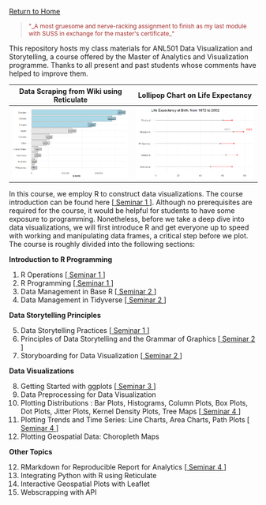 <a href="https://nicholas-sim.github.io/" > Return to Home
</a>

><p style="font-size: 12px; color: brown;">"_A most gruesome and nerve-racking assignment to finish as my last module with SUSS in exchange for the master's certificate_"  </p>


This repository hosts my class materials for ANL501 Data Visualization and Storytelling, a course offered by the Master of Analytics and Visualization programme. Thanks to all present and past students whose comments have helped to improve them. 


Data Scraping from Wiki using Reticulate    |  Lollipop Chart on Life Expectancy
:-------------------------:|:-------------------------:
![](islands.png) |   ![](lifeexpectancy.png)



In this course, we employ R to construct data visualizations. The course introduction can be found here [<a href="https://nicholas-sim.github.io/ANL501-Data-Visualisation-and-Storytelling/seminar_1/"> Seminar 1 </a>]. Although no prerequisites are required for the course, it would be helpful for students to have some exposure to programming. Nonetheless, before we take a deep dive into data visualizations, we will first introduce R and get everyone up to speed with working and manipulating data frames, a critical step before we plot. The course is roughly divided into the following sections:

**Introduction to R Programming**

1. R Operations [<a href="https://nicholas-sim.github.io/ANL501-Data-Visualisation-and-Storytelling/seminar_1/"> Seminar 1 </a>]
2. R Programming [<a href="https://nicholas-sim.github.io/ANL501-Data-Visualisation-and-Storytelling/seminar_1/"> Seminar 1 </a>]
3. Data Management in Base R [<a href="https://nicholas-sim.github.io/ANL501-Data-Visualisation-and-Storytelling/seminar_2/"> Seminar 2 </a>]
4. Data Management in Tidyverse  [<a href="https://nicholas-sim.github.io/ANL501-Data-Visualisation-and-Storytelling/seminar_2/"> Seminar 2 </a>]

**Data Storytelling Principles**

5. Data Storytelling Practices [<a href="https://nicholas-sim.github.io/ANL501-Data-Visualisation-and-Storytelling/seminar_1/"> Seminar 1 </a>]
6. Principles of Data Storytelling and the Grammar of Graphics [<a href="https://nicholas-sim.github.io/ANL501-Data-Visualisation-and-Storytelling/seminar_2/"> Seminar 2 </a>]
7. Storyboarding for Data Visualization [<a href="https://nicholas-sim.github.io/ANL501-Data-Visualisation-and-Storytelling/seminar_2/"> Seminar 2 </a>]

**Data Visualizations**

8. Getting Started with ggplots [<a href="https://nicholas-sim.github.io/ANL501-Data-Visualisation-and-Storytelling/seminar_3/"> Seminar 3 </a>]
9. Data Preprocessing for Data Visualization
10. Plotting Distributions : Bar Plots, Histograms, Column Plots, Box Plots, Dot Plots, Jitter Plots, Kernel Density Plots, Tree Maps [<a href="https://nicholas-sim.github.io/ANL501-Data-Visualisation-and-Storytelling/seminar_4/"> Seminar 4 </a>]
11. Plotting Trends and Time Series: Line Charts, Area Charts, Path Plots [<a href="https://nicholas-sim.github.io/ANL501-Data-Visualisation-and-Storytelling/seminar_4/"> Seminar 4 </a>]
12. Plotting Geospatial Data: Choropleth Maps

**Other Topics**

12. RMarkdown for Reproducible Report for Analytics [<a href="https://nicholas-sim.github.io/ANL501-Data-Visualisation-and-Storytelling/seminar_4/"> Seminar 4 </a>]
13. Integrating Python with R using Reticulate 
14. Interactive Geospatial Plots with Leaflet
15. Webscrapping with API






